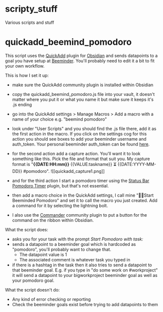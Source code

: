 # scripty_stuff
Various scripts and stuff

# quickadd_beemind_pomodoro

This script uses the [QuickAdd](https://quickadd.obsidian.guide/) plugin for [Obsidian](https://obsidian.md/) and sends datapoints to a goal you have setup at [Beeminder](https://www.beeminder.com/). You'll probably need to edit it a bit to fit your own workflow. 

This is how I set it up:
- make sure the QuickAdd community plugin is installed within Obsidian
- copy the quickadd_beemind_pomodoro.js file into your vault, it doesn't matter where you put it or what you name it but make sure it keeps it's .js ending
- go into the QuickAdd settings > Manage Macros > Add a macro with a name of your choice e.g. "beemind pomodoro"
- look under "User Scripts" and you should find the .js file there, add it as the first action in the macro. If you click on the settings cog for this action you should see boxes  to add your beeminder username and auth_token. Your personal beeminder auth_token can be found [here](https://www.beeminder.com/settings/account#account-permissions).
- for the second action add a capture action. You'll want it to look something like this. Pick the file and format that suit you. My capture format is "**{{DATE:HH:mm}}** {{VALUE:taskname}} ⏳ {{DATE:YYYY-MM-DD}} #pomodoro". 
![[quickadd_capture1.png]]

- and for the third action I start a pomodoro timer using the [Status Bar Pomodoro Timer](https://github.com/kzhovn/statusbar-pomo-obsidian) plugin, but that's not essential.
- then add a macro choice in the QuickAdd settings, I call mine "🐝🍅Start Beeminded Pomodoro" and set it to call the macro you just created. Add a command for it by selecting the lightning bolt.
- I also use the [Commander](https://github.com/phibr0/obsidian-commander) community plugin  to put a button for the command on the ribbon within Obsidian. 

What the script does:
- asks you for your task with the prompt _Start Pomodoro with task:_
- sends a datapoint to a beeminder goal which is hardcoded as "pomodoro", you'll probably want to change that. 
	- The datapoint value is 1
	- The associated comment is whatever task you typed in
- if there is a hashtag in the task then it also tries to send a datapoint to that beeminder goal. E.g. if you type in "do some work on #workproject" it will send a datapoint to your bigworkproject beeminder goal as well as your pomodoro goal.

What the script doesn't do:
- Any kind of error checking or reporting
- Check the beeminder goals exist before trying to add datapoints to them
